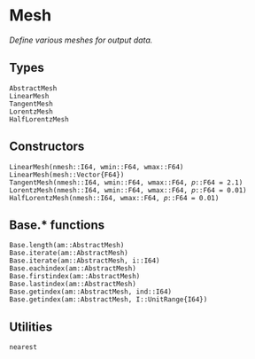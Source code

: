 # Mesh

*Define various meshes for output data.*

## Types

```@docs
AbstractMesh
LinearMesh
TangentMesh
LorentzMesh
HalfLorentzMesh
```

## Constructors

```@docs
LinearMesh(nmesh::I64, wmin::F64, wmax::F64)
LinearMesh(mesh::Vector{F64})
TangentMesh(nmesh::I64, wmin::F64, wmax::F64, 𝑝::F64 = 2.1)
LorentzMesh(nmesh::I64, wmin::F64, wmax::F64, 𝑝::F64 = 0.01)
HalfLorentzMesh(nmesh::I64, wmax::F64, 𝑝::F64 = 0.01)
```

## Base.* functions

```@docs
Base.length(am::AbstractMesh)
Base.iterate(am::AbstractMesh)
Base.iterate(am::AbstractMesh, i::I64)
Base.eachindex(am::AbstractMesh)
Base.firstindex(am::AbstractMesh)
Base.lastindex(am::AbstractMesh)
Base.getindex(am::AbstractMesh, ind::I64)
Base.getindex(am::AbstractMesh, I::UnitRange{I64})
```

## Utilities

```@docs
nearest
```
